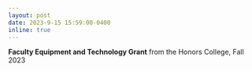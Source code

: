 ```yaml
---
layout: post
date: 2023-9-15 15:59:00-0400
inline: true
---
```


**Faculty Equipment and Technology Grant** from the Honors College, Fall 2023
